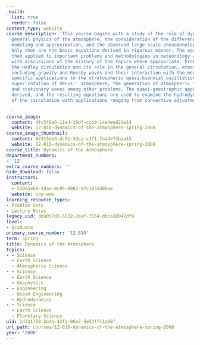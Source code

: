 ```yaml
---
_build:
  list: true
  render: false
content_type: website
course_description: 'This course begins with a study of the role of dynamics in the
  general physics of the atmosphere, the consideration of the differences between
  modeling and approximation, and the observed large-scale phenomenology of the atmosphere.
  Only then are the basic equations derived in rigorous manner. The equations are
  then applied to important problems and methodologies in meteorology and climate,
  with discussions of the history of the topics where appropriate. Problems include
  the Hadley circulation and its role in the general circulation, atmospheric waves
  including gravity and Rossby waves and their interaction with the mean flow, with
  specific applications to the stratospheric quasi-biennial oscillation, tides, the
  super-rotation of Venus'' atmosphere, the generation of atmospheric turbulence,
  and stationary waves among other problems. The quasi-geostrophic approximation is
  derived, and the resulting equations are used to examine the hydrodynamic stability
  of the circulation with applications ranging from convective adjustment to climate.

  '
course_image:
  content: dfc5f0e6-11a4-29df-ccb9-14e4eed21e14
  website: 12-810-dynamics-of-the-atmosphere-spring-2008
course_image_thumbnail:
  content: 873c5de4-dc91-3dca-c1f1-7aa4e73baa13
  website: 12-810-dynamics-of-the-atmosphere-spring-2008
course_title: Dynamics of the Atmosphere
department_numbers:
- '12'
extra_course_numbers: ''
hide_download: false
instructors:
  content:
  - 53065eb0-19aa-0c95-0083-97c103dd0bae
  website: ocw-www
learning_resource_types:
- Problem Sets
- Lecture Notes
legacy_uid: dda057d3-5032-2aaf-7554-dbca38842df9
level:
- Graduate
primary_course_number: '12.810'
term: Spring
title: Dynamics of the Atmosphere
topics:
- - Science
  - Earth Science
  - Atmospheric Science
- - Science
  - Earth Science
  - Geophysics
- - Engineering
  - Ocean Engineering
  - Hydrodynamics
- - Science
  - Earth Science
  - Planetary Science
uid: 1d331750-bb4e-43f2-96a7-5e53ff11a08f
url_path: courses/12-810-dynamics-of-the-atmosphere-spring-2008
year: '2008'
---
```

